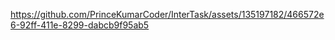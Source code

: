 

https://github.com/PrinceKumarCoder/InterTask/assets/135197182/466572e6-92ff-411e-8299-dabcb9f95ab5


